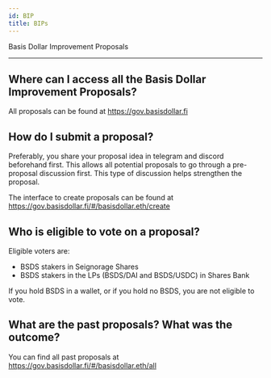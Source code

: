 ```yaml
---
id: BIP
title: BIPs
---
```


Basis Dollar Improvement Proposals

---

## Where can I access all the Basis Dollar Improvement Proposals?

All proposals can be found at https://gov.basisdollar.fi

## How do I submit a proposal?

Preferably, you share your proposal idea in telegram and discord beforehand first. This allows all potential proposals to go through a pre-proposal discussion first. This type of discussion helps strengthen the proposal.

The interface to create proposals can be found at https://gov.basisdollar.fi/#/basisdollar.eth/create

## Who is eligible to vote on a proposal?

Eligible voters are:

- BSDS stakers in Seignorage Shares
- BSDS stakers in the LPs (BSDS/DAI and BSDS/USDC) in Shares Bank

If you hold BSDS in a wallet, or if you hold no BSDS, you are not eligible to vote.

## What are the past proposals? What was the outcome?

You can find all past proposals at https://gov.basisdollar.fi/#/basisdollar.eth/all
